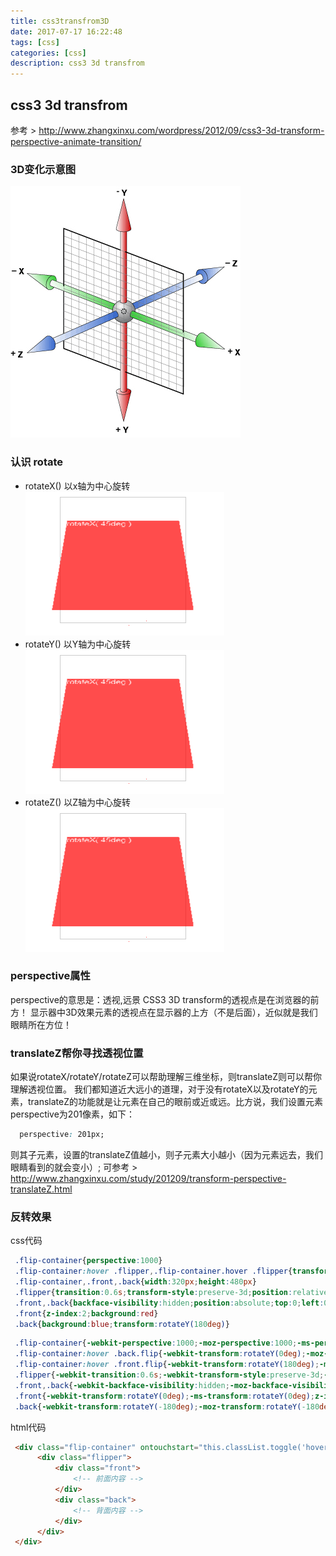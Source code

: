 ```yaml
---
title: css3transfrom3D
date: 2017-07-17 16:22:48
tags: [css]
categories: [css]
description: css3 3d transfrom
---
```

## css3 3d transfrom
 参考 > http://www.zhangxinxu.com/wordpress/2012/09/css3-3d-transform-perspective-animate-transition/
 ### 3D变化示意图
 ![css3 3d transfrom](../../images/3d_axes.png)
 ### 认识 rotate
  - rotateX() 以x轴为中心旋转
  ![css rotateX](../../images/rotateX.png)
  - rotateY() 以Y轴为中心旋转
  ![css rotateX](../../images/rotateX.png)
  - rotateZ() 以Z轴为中心旋转
  ![css rotateX](../../images/rotateX.png)
 ### perspective属性
  perspective的意思是：透视,远景
  CSS3 3D transform的透视点是在浏览器的前方！
  显示器中3D效果元素的透视点在显示器的上方（不是后面），近似就是我们眼睛所在方位！
 ### translateZ帮你寻找透视位置
  如果说rotateX/rotateY/rotateZ可以帮助理解三维坐标，则translateZ则可以帮你理解透视位置。
  我们都知道近大远小的道理，对于没有rotateX以及rotateY的元素，translateZ的功能就是让元素在自己的眼前或近或远。比方说，我们设置元素perspective为201像素，如下：
  ```css
    perspective: 201px;
  ```
  则其子元素，设置的translateZ值越小，则子元素大小越小（因为元素远去，我们眼睛看到的就会变小）;
  可参考 > <http://www.zhangxinxu.com/study/201209/transform-perspective-translateZ.html>

 ### 反转效果
  css代码
  ```css
   .flip-container{perspective:1000}
   .flip-container:hover .flipper,.flip-container.hover .flipper{transform:rotateY(180deg)}
   .flip-container,.front,.back{width:320px;height:480px}
   .flipper{transition:0.6s;transform-style:preserve-3d;position:relative}
   .front,.back{backface-visibility:hidden;position:absolute;top:0;left:0}
   .front{z-index:2;background:red}
   .back{background:blue;transform:rotateY(180deg)}
  ```
  ```css
   .flip-container{-webkit-perspective:1000;-moz-perspective:1000;-ms-perspective:1000;perspective:1000;-ms-transform:perspective(1000px);-moz-transform:perspective(1000px);-moz-transform-style:preserve-3d;-ms-transform-style:preserve-3d}
   .flip-container:hover .back.flip{-webkit-transform:rotateY(0deg);-moz-transform:rotateY(0deg);-o-transform:rotateY(0deg);-ms-transform:rotateY(0deg);transform:rotateY(0deg)}
   .flip-container:hover .front.flip{-webkit-transform:rotateY(180deg);-moz-transform:rotateY(180deg);-o-transform:rotateY(180deg);transform:rotateY(180deg)}
   .flipper{-webkit-transition:0.6s;-webkit-transform-style:preserve-3d;-ms-transition:0.6s;-moz-transition:0.6s;-moz-transform:perspective(1000px);-moz-transform-style:preserve-3d;-ms-transform-style:preserve-3d;transition:0.6s;transform-style:preserve-3d;position:relative;height:100%}
   .front,.back{-webkit-backface-visibility:hidden;-moz-backface-visibility:hidden;-ms-backface-visibility:hidden;backface-visibility:hidden;-webkit-transition:0.6s;-webkit-transform-style:preserve-3d;-webkit-transform:rotateY(0deg);-moz-transition:0.6s;-moz-transform-style:preserve-3d;-moz-transform:rotateY(0deg);-o-transition:0.6s;-o-transform-style:preserve-3d;-o-transform:rotateY(0deg);-ms-transition:0.6s;-ms-transform-style:preserve-3d;-ms-transform:rotateY(0deg);transition:0.6s;transform-style:preserve-3d;transform:rotateY(0deg);position:absolute;top:0;left:0}
   .front{-webkit-transform:rotateY(0deg);-ms-transform:rotateY(0deg);z-index:2;width:100%;height:100%}
   .back{-webkit-transform:rotateY(-180deg);-moz-transform:rotateY(-180deg);-o-transform:rotateY(-180deg);-ms-transform:rotateY(-180deg);transform:rotateY(-180deg);height:100%}
  ```
  html代码
  ```html
   <div class="flip-container" ontouchstart="this.classList.toggle('hover');">
        <div class="flipper">
            <div class="front">
                <!-- 前面内容 -->
            </div>
            <div class="back">
                <!-- 背面内容 -->
            </div>
        </div>
   </div>
  ```